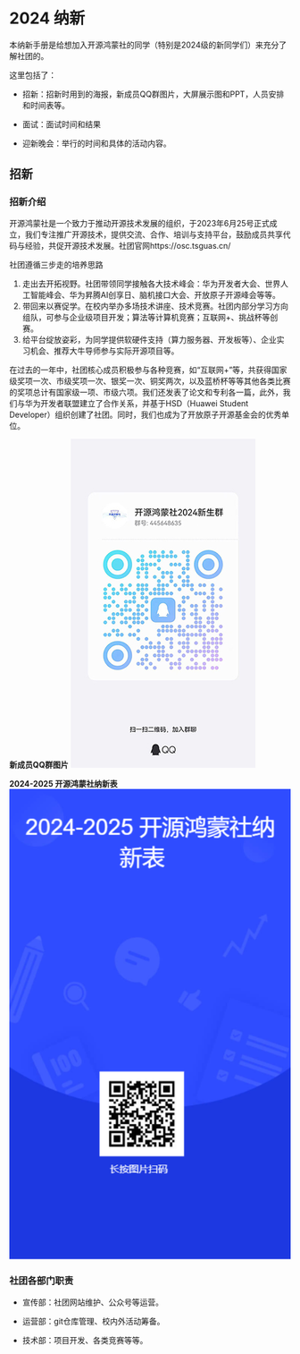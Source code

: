 # 2024 纳新

本纳新手册是给想加入开源鸿蒙社的同学（特别是2024级的新同学们）来充分了解社团的。

这里包括了：

- 招新：招新时用到的海报，新成员QQ群图片，大屏展示图和PPT，人员安排和时间表等。

- 面试：面试时间和结果

- 迎新晚会：举行的时间和具体的活动内容。

## 招新

### 招新介绍
开源鸿蒙社是一个致力于推动开源技术发展的组织，于2023年6月25号正式成立，我们专注推广开源技术，提供交流、合作、培训与支持平台，鼓励成员共享代码与经验，共促开源技术发展。社团官网https://osc.tsguas.cn/

社团遵循三步走的培养思路
1. 走出去开拓视野。社团带领同学接触各大技术峰会：华为开发者大会、世界人工智能峰会、华为昇腾AI创享日、脑机接口大会、开放原子开源峰会等等。
2. 带回来以赛促学。在校内举办多场技术讲座、技术竞赛。社团内部分学习方向组队，可参与企业级项目开发；算法等计算机竞赛；互联网+、挑战杯等创赛。
3. 给平台绽放姿彩，为同学提供软硬件支持（算力服务器、开发板等）、企业实习机会、推荐大牛导师参与实际开源项目等。

在过去的一年中，社团核心成员积极参与各种竞赛，如“互联网+”等，共获得国家级奖项一次、市级奖项一次、银奖一次、铜奖两次，以及蓝桥杯等等其他各类比赛的奖项总计有国家级一项、市级六项。我们还发表了论文和专利各一篇，此外，我们与华为开发者联盟建立了合作关系，并基于HSD（Huawei Student Developer）组织创建了社团。同时，我们也成为了开放原子开源基金会的优秀单位。


**新成员QQ群图片**
![新成员QQ群图片](../../public/guide/foreword/foreword_1.jpg)

**2024-2025 开源鸿蒙社纳新表**
![2024-2025 开源鸿蒙社纳新表](../../public/recruitment/纳新表二维码.png)

### 社团各部门职责

- 宣传部：社团网站维护、公众号等运营。

- 运营部：git仓库管理、校内外活动筹备。

- 技术部：项目开发、各类竞赛等等。

